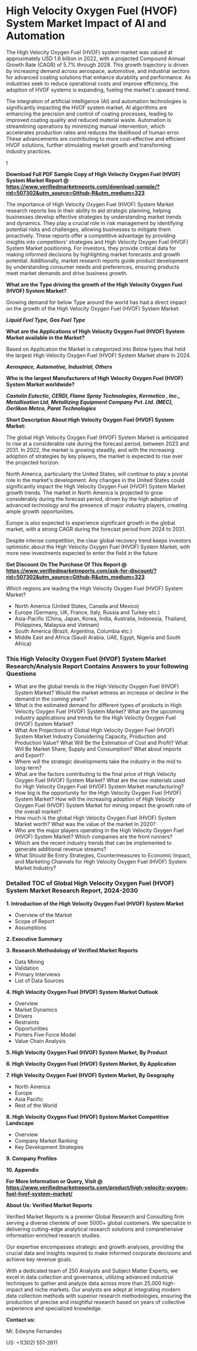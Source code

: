 <meta name="title" content="Global  High Velocity Oxygen Fuel (HVOF) System Market Impact of AI and Automation"><meta name="description" content="  The High Velocity Oxygen Fuel (HVOF) system market was valued at approximately USD 1.6 billion in 2022, with a projected Compound Annual Growth Rate (CAGR) of 5.7% t"><meta name="title" content=" High Velocity Oxygen Fuel (HVOF) System Market Size, Share, Scope, Trends, Growth, Opportunities, Analysis, Forecast"> <h1>High Velocity Oxygen Fuel (HVOF) System Market Impact of AI and Automation</h1> <p>The High Velocity Oxygen Fuel (HVOF) system market was valued at approximately USD 1.6 billion in 2022, with a projected Compound Annual Growth Rate (CAGR) of 5.7% through 2028. This growth trajectory is driven by increasing demand across aerospace, automotive, and industrial sectors for advanced coating solutions that enhance durability and performance. As industries seek to reduce operational costs and improve efficiency, the adoption of HVOF systems is expanding, fueling the market's upward trend.</p> <p>The integration of artificial intelligence (AI) and automation technologies is significantly impacting the HVOF system market. AI algorithms are enhancing the precision and control of coating processes, leading to improved coating quality and reduced material waste. Automation is streamlining operations by minimizing manual intervention, which accelerates production rates and reduces the likelihood of human error. These advancements are contributing to more cost-effective and efficient HVOF solutions, further stimulating market growth and transforming industry practices.</p> t</p><p id="" class=""><strong>Download Full PDF Sample Copy of High Velocity Oxygen Fuel (HVOF) System Market Report @ <a href="https://www.verifiedmarketreports.com/download-sample/?rid=507302&utm_source=Github-R&utm_medium=323" target="_blank">https://www.verifiedmarketreports.com/download-sample/?rid=507302&utm_source=Github-R&utm_medium=323</a></strong></p><p>The importance of&nbsp;High Velocity Oxygen Fuel (HVOF) System Market research reports lies in their ability to aid strategic planning, helping businesses develop effective strategies by understanding market trends and dynamics. They play a crucial role in risk management by identifying potential risks and challenges, allowing businesses to mitigate them proactively. These reports offer a competitive advantage by providing insights into competitors' strategies and High Velocity Oxygen Fuel (HVOF) System Market positioning. For investors, they provide critical data for making informed decisions by highlighting market forecasts and growth potential. Additionally, market research reports guide product development by understanding consumer needs and preferences, ensuring products meet market demands and drive business growth.</p><p><strong>What are the&nbsp;Type driving the growth of the High Velocity Oxygen Fuel (HVOF) System Market?</strong></p><p id="" class="">Growing demand for below Type around the world has had a direct impact on the growth of the High Velocity Oxygen Fuel (HVOF) System Market:</p><em><strong>Liquid Fuel Type, Gas Fuel Type</strong></em></p><strong>What are the&nbsp;Applications&nbsp;of High Velocity Oxygen Fuel (HVOF) System Market available in the Market?</strong></p><p id="" class="">Based on Application the Market is categorized into Below types that held the largest High Velocity Oxygen Fuel (HVOF) System Market share In 2024.</p><em><strong>Aerospace, Automotive, Industrial, Others</strong></em></p><strong>Who is the largest Manufacturers of High Velocity Oxygen Fuel (HVOF) System Market worldwide?</strong></p><p><em><strong>Castolin Eutectic, CERDI, Flame Spray Technologies, Kermetico , Inc., Metallisation Ltd, Metallizing Equipment Company Pvt. Ltd. (MEC), Oerlikon Metco, Parat Technologies</strong></em></p><p id="" class=""><strong>Short Description About High Velocity Oxygen Fuel (HVOF) System Market:</strong></p><p>The global High Velocity Oxygen Fuel (HVOF) System Market is anticipated to rise at a considerable rate during the forecast period, between 2023 and 2031. In 2022, the market is growing steadily, and with the increasing adoption of strategies by key players, the market is expected to rise over the projected horizon.</p><p>North America, particularly the United States, will continue to play a pivotal role in the market's development. Any changes in the United States could significantly impact the High Velocity Oxygen Fuel (HVOF) System Market growth trends. The market in North America is projected to grow considerably during the forecast period, driven by the high adoption of advanced technology and the presence of major industry players, creating ample growth opportunities.</p><p>Europe is also expected to experience significant growth in the global market, with a strong CAGR during the forecast period from 2024 to 2031.</p><p>Despite intense competition, the clear global recovery trend keeps investors optimistic about the High Velocity Oxygen Fuel (HVOF) System Market, with more new investments expected to enter the field in the future.</p><p id="" class=""><strong>Get Discount On The Purchase Of This Report @ <a href="https://www.verifiedmarketreports.com/ask-for-discount/?rid=507302&utm_source=Github-R&utm_medium=323" target="_blank">https://www.verifiedmarketreports.com/ask-for-discount/?rid=507302&utm_source=Github-R&utm_medium=323</a></strong></p>Which regions are leading the High Velocity Oxygen Fuel (HVOF) System Market?</p><ul><li>North America (United States, Canada and Mexico)</li><li>Europe (Germany, UK, France, Italy, Russia and Turkey etc.)</li><li>Asia-Pacific (China, Japan, Korea, India, Australia, Indonesia, Thailand, Philippines, Malaysia and Vietnam)</li><li>South America (Brazil, Argentina, Columbia etc.)</li><li>Middle East and Africa (Saudi Arabia, UAE, Egypt, Nigeria and South Africa)</li></ul><h3 id="" class="">This High Velocity Oxygen Fuel (HVOF) System Market Research/Analysis Report Contains Answers to your following Questions</h3><ul><li>What are the global trends in the High Velocity Oxygen Fuel (HVOF) System Market? Would the market witness an increase or decline in the demand in the coming years?</li><li>What is the estimated demand for different types of products in High Velocity Oxygen Fuel (HVOF) System Market? What are the upcoming industry applications and trends for the High Velocity Oxygen Fuel (HVOF) System Market?</li><li>What Are Projections of Global High Velocity Oxygen Fuel (HVOF) System Market Industry Considering Capacity, Production and Production Value? What Will Be the Estimation of Cost and Profit? What Will Be Market Share, Supply and Consumption? What about imports and Export?</li><li>Where will the strategic developments take the industry in the mid to long-term?</li><li>What are the factors contributing to the final price of High Velocity Oxygen Fuel (HVOF) System Market? What are the raw materials used for High Velocity Oxygen Fuel (HVOF) System Market manufacturing?</li><li>How big is the opportunity for the High Velocity Oxygen Fuel (HVOF) System Market? How will the increasing adoption of High Velocity Oxygen Fuel (HVOF) System Market for mining impact the growth rate of the overall market?</li><li>How much is the global High Velocity Oxygen Fuel (HVOF) System Market worth? What was the value of the market In 2020?</li><li>Who are the major players operating in the High Velocity Oxygen Fuel (HVOF) System Market? Which companies are the front runners?</li><li>Which are the recent industry trends that can be implemented to generate additional revenue streams?</li><li>What Should Be Entry Strategies, Countermeasures to Economic Impact, and Marketing Channels for High Velocity Oxygen Fuel (HVOF) System Market Industry?</li></ul><h3 id="" class="">Detailed TOC of Global High Velocity Oxygen Fuel (HVOF) System Market Research Report, 2024-2030</h3><p id="" class=""><strong>1. Introduction of the High Velocity Oxygen Fuel (HVOF) System Market</strong></p><ul><li>Overview of the Market</li><li>Scope of Report</li><li>Assumptions</li></ul><p id="" class=""><strong>2. Executive Summary</strong></p><p id="" class=""><strong>3. Research Methodology of Verified Market Reports</strong></p><ul><li>Data Mining</li><li>Validation</li><li>Primary Interviews</li><li>List of Data Sources</li></ul><p id="" class=""><strong>4. High Velocity Oxygen Fuel (HVOF) System Market Outlook</strong></p><ul><li>Overview</li><li>Market Dynamics</li><li>Drivers</li><li>Restraints</li><li>Opportunities</li><li>Porters Five Force Model</li><li>Value Chain Analysis</li></ul><p id="" class=""><strong>5. High Velocity Oxygen Fuel (HVOF) System Market, By Product</strong></p><p id="" class=""><strong>6. High Velocity Oxygen Fuel (HVOF) System Market, By Application</strong></p><p id="" class=""><strong>7. High Velocity Oxygen Fuel (HVOF) System Market, By Geography</strong></p><ul><li>North America</li><li>Europe</li><li>Asia Pacific</li><li>Rest of the World</li></ul><p id="" class=""><strong>8. High Velocity Oxygen Fuel (HVOF) System Market Competitive Landscape</strong></p><ul><li>Overview</li><li>Company Market Ranking</li><li>Key Development Strategies</li></ul><p id="" class=""><strong>9. Company Profiles</strong></p><p id="" class=""><strong>10. Appendix</strong></p><p id="" class=""><strong>For More Information or Query, Visit @ <a href="https://www.verifiedmarketreports.com/product/high-velocity-oxygen-fuel-hvof-system-market/" target="_blank">https://www.verifiedmarketreports.com/product/high-velocity-oxygen-fuel-hvof-system-market/</a></strong></p><p id="" class=""><strong>About Us: Verified Market Reports</strong></p><p id="" class="">Verified Market Reports is a premier Global Research and Consulting firm serving a diverse clientele of over 5000+ global customers. We specialize in delivering cutting-edge analytical research solutions and comprehensive information-enriched research studies.</p><p id="" class="">Our expertise encompasses strategic and growth analyses, providing the crucial data and insights required to make informed corporate decisions and achieve key revenue goals.</p><p id="" class="">With a dedicated team of 250 Analysts and Subject Matter Experts, we excel in data collection and governance, utilizing advanced industrial techniques to gather and analyze data across more than 25,000 high-impact and niche markets. Our analysts are adept at integrating modern data collection methods with superior research methodologies, ensuring the production of precise and insightful research based on years of collective experience and specialized knowledge.</p><p id="" class=""><strong>Contact us:</strong></p><p id="" class="">Mr. Edwyne Fernandes</p><p id="" class="">US: +1(302) 551-2611</p>